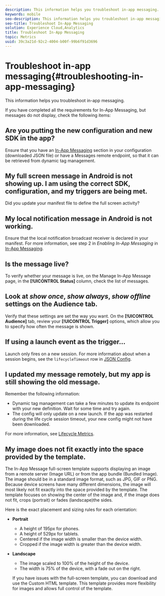 ```yaml
---
description: This information helps you troubleshoot in-app messaging.
keywords: mobile
seo-description: This information helps you troubleshoot in-app messaging.
seo-title: Troubleshoot In-App Messaging
solution: Experience Cloud,Analytics
title: Troubleshoot In-App Messaging
topic: Metrics
uuid: 39c3a21d-92c2-4004-b00f-99b6f91d3696
---
```


# Troubleshoot in-app messaging{#troubleshooting-in-app-messaging}

This information helps you troubleshoot in-app messaging.

 If you have completed all the requirements for In-App Messaging, but messages do not display, check the following items: 

## Are you putting the new configuration and new SDK in the app?
  
Ensure that you have an [In-App Messaging](/help/android/messaging-main/messaging/messaging.md) section in your configuration (downloaded JSON file) or have a Messages remote endpoint, so that it can be retrieved from dynamic tag management. 

## My full screen message in Android is not showing up. I am using the correct SDK, configuration, and my triggers are being met.

Did you update your manifest file to define the full screen activity?

## My local notification message in Android is not working.

Ensure that the local notification broadcast receiver is declared in your manifest. For more information, see step 2 in *Enabling In-App Messaging* in [In-App Messaging](/help/android/messaging-main/messaging/messaging.md). 

## Is the message live?

To verify whether your message is live, on the Manage In-App Message page, in the **[!UICONTROL Status]** column, check the list of messages. 

## Look at *show once*, *show always*, *show offline*  settings on the Audience tab.

Verify that these settings are set the way you want. On the **[!UICONTROL Audience]** tab, review your **[!UICONTROL Trigger]** options, which allow you to specify how often the message is shown. 

## If using a launch event as the trigger...

Launch only fires on a new session. For more information about when a session begins, see the `lifecycleTimeout` row in [JSON Config](/help/android/configuration/json-config/json-config.md).

## I updated my message remotely, but my app is still showing the old message.

Remember the following information:

* Dynamic tag management can take a few minutes to update its endpoint with your new definition. Wait for some time and try again. 
* The config will only update on a new launch. If the app was restarted during the life cycle session timeout, your new config might not have been downloaded. 

For more information, see [Lifecycle Metrics](/help/android/metrics.md). 

## My image does not fit exactly into the space provided by the template.

The In-App Message full-screen template supports displaying an image from a remote server (Image URL) or from the app bundle (Bundled Image). The image should be in a standard image format, such as JPG, GIF or PNG. Because device screens have many different dimensions, the image will most likely not fit exactly into the space provided by the template. The template focuses on showing the center of the image and, if the image does not fit, crops (portrait) or fades (landscape)the sides. 
  
Here is the exact placement and sizing rules for each orientation: 

* **Portrait** 
  * A height of 195px for phones. 
  * A height of 529px for tablets. 
  * Centered if the image width is smaller than the device width.  
  * Cropped if the image width is greater than the device width.  

* **Landscape** 
  * The image scaled to 100% of the height of the device.  
  * The width is 75% of the device, with a fade out on the right.
  
  If you have issues with the full-screen template, you can download and use the Custom HTML template. This template provides more flexibility for images and allows full control of the template.

